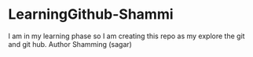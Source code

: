 # LearningGithub-Shammi
I am in my learning phase so I am creating  this repo  as my explore the git and git hub.
Author Shamming (sagar)
